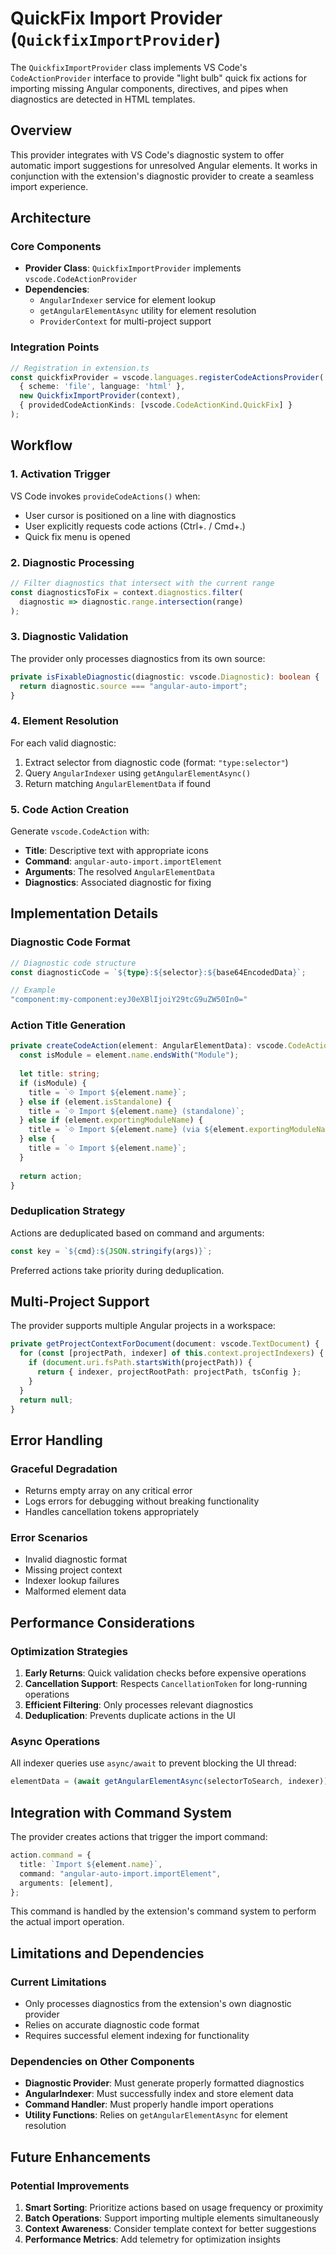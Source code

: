 # QuickFix Import Provider (`QuickfixImportProvider`)

The `QuickfixImportProvider` class implements VS Code's `CodeActionProvider` interface to provide "light bulb" quick fix actions for importing missing Angular components, directives, and pipes when diagnostics are detected in HTML templates.

## Overview

This provider integrates with VS Code's diagnostic system to offer automatic import suggestions for unresolved Angular elements. It works in conjunction with the extension's diagnostic provider to create a seamless import experience.

## Architecture

### Core Components

- **Provider Class**: `QuickfixImportProvider` implements `vscode.CodeActionProvider`
- **Dependencies**: 
  - `AngularIndexer` service for element lookup
  - `getAngularElementAsync` utility for element resolution
  - `ProviderContext` for multi-project support

### Integration Points

```typescript
// Registration in extension.ts
const quickfixProvider = vscode.languages.registerCodeActionsProvider(
  { scheme: 'file', language: 'html' },
  new QuickfixImportProvider(context),
  { providedCodeActionKinds: [vscode.CodeActionKind.QuickFix] }
);
```

## Workflow

### 1. Activation Trigger
VS Code invokes `provideCodeActions()` when:
- User cursor is positioned on a line with diagnostics
- User explicitly requests code actions (Ctrl+. / Cmd+.)
- Quick fix menu is opened

### 2. Diagnostic Processing
```typescript
// Filter diagnostics that intersect with the current range
const diagnosticsToFix = context.diagnostics.filter(
  diagnostic => diagnostic.range.intersection(range)
);
```

### 3. Diagnostic Validation
The provider only processes diagnostics from its own source:
```typescript
private isFixableDiagnostic(diagnostic: vscode.Diagnostic): boolean {
  return diagnostic.source === "angular-auto-import";
}
```

### 4. Element Resolution
For each valid diagnostic:
1. Extract selector from diagnostic code (format: `"type:selector"`)
2. Query `AngularIndexer` using `getAngularElementAsync()`
3. Return matching `AngularElementData` if found

### 5. Code Action Creation
Generate `vscode.CodeAction` with:
- **Title**: Descriptive text with appropriate icons
- **Command**: `angular-auto-import.importElement`
- **Arguments**: The resolved `AngularElementData`
- **Diagnostics**: Associated diagnostic for fixing

## Implementation Details

### Diagnostic Code Format
```typescript
// Diagnostic code structure
const diagnosticCode = `${type}:${selector}:${base64EncodedData}`;

// Example
"component:my-component:eyJ0eXBlIjoiY29tcG9uZW50In0="
```

### Action Title Generation
```typescript
private createCodeAction(element: AngularElementData): vscode.CodeAction {
  const isModule = element.name.endsWith("Module");
  
  let title: string;
  if (isModule) {
    title = `⟐ Import ${element.name}`;
  } else if (element.isStandalone) {
    title = `⟐ Import ${element.name} (standalone)`;
  } else if (element.exportingModuleName) {
    title = `⟐ Import ${element.name} (via ${element.exportingModuleName})`;
  } else {
    title = `⟐ Import ${element.name}`;
  }
  
  return action;
}
```

### Deduplication Strategy
Actions are deduplicated based on command and arguments:
```typescript
const key = `${cmd}:${JSON.stringify(args)}`;
```

Preferred actions take priority during deduplication.

## Multi-Project Support

The provider supports multiple Angular projects in a workspace:

```typescript
private getProjectContextForDocument(document: vscode.TextDocument) {
  for (const [projectPath, indexer] of this.context.projectIndexers) {
    if (document.uri.fsPath.startsWith(projectPath)) {
      return { indexer, projectRootPath: projectPath, tsConfig };
    }
  }
  return null;
}
```

## Error Handling

### Graceful Degradation
- Returns empty array on any critical error
- Logs errors for debugging without breaking functionality
- Handles cancellation tokens appropriately

### Error Scenarios
- Invalid diagnostic format
- Missing project context
- Indexer lookup failures
- Malformed element data

## Performance Considerations

### Optimization Strategies
1. **Early Returns**: Quick validation checks before expensive operations
2. **Cancellation Support**: Respects `CancellationToken` for long-running operations
3. **Efficient Filtering**: Only processes relevant diagnostics
4. **Deduplication**: Prevents duplicate actions in the UI

### Async Operations
All indexer queries use `async/await` to prevent blocking the UI thread:
```typescript
elementData = (await getAngularElementAsync(selectorToSearch, indexer)) ?? null;
```

## Integration with Command System

The provider creates actions that trigger the import command:
```typescript
action.command = {
  title: `Import ${element.name}`,
  command: "angular-auto-import.importElement",
  arguments: [element],
};
```

This command is handled by the extension's command system to perform the actual import operation.

## Limitations and Dependencies

### Current Limitations
- Only processes diagnostics from the extension's own diagnostic provider
- Relies on accurate diagnostic code format
- Requires successful element indexing for functionality

### Dependencies on Other Components
- **Diagnostic Provider**: Must generate properly formatted diagnostics
- **AngularIndexer**: Must successfully index and store element data
- **Command Handler**: Must properly handle import operations
- **Utility Functions**: Relies on `getAngularElementAsync` for element resolution

## Future Enhancements

### Potential Improvements
1. **Smart Sorting**: Prioritize actions based on usage frequency or proximity
2. **Batch Operations**: Support importing multiple elements simultaneously
3. **Context Awareness**: Consider template context for better suggestions
4. **Performance Metrics**: Add telemetry for optimization insights 